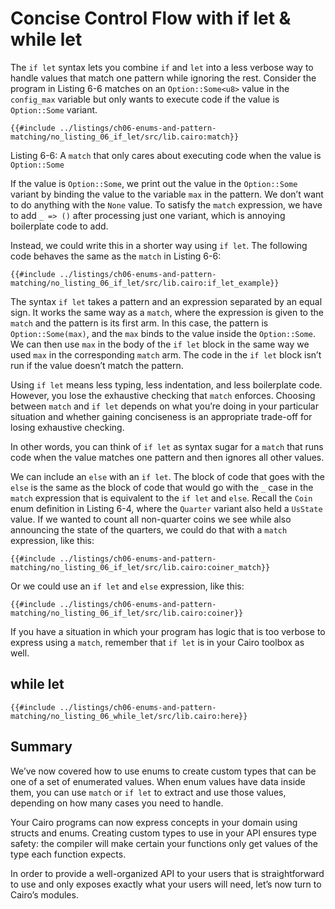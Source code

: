 # Concise Control Flow with if let & while let

The `if let` syntax lets you combine `if` and `let` into a less verbose way to handle values that match one pattern while ignoring the rest. Consider the program in Listing 6-6 matches on an `Option::Some<u8>` value in the `config_max` variable but only wants to execute code if the value is `Option::Some` variant.

```rust,noplayground
{{#include ../listings/ch06-enums-and-pattern-matching/no_listing_06_if_let/src/lib.cairo:match}}
```

<span class="caption">Listing 6-6: A `match` that only cares about executing
code when the value is `Option::Some`</span>

If the value is `Option::Some`, we print out the value in the `Option::Some` variant by binding
the value to the variable `max` in the pattern. We don’t want to do anything
with the `None` value. To satisfy the `match` expression, we have to add `_ =>
()` after processing just one variant, which is annoying boilerplate code to
add.

Instead, we could write this in a shorter way using `if let`. The following
code behaves the same as the `match` in Listing 6-6:

```rust,noplayground
{{#include ../listings/ch06-enums-and-pattern-matching/no_listing_06_if_let/src/lib.cairo:if_let_example}}
```

The syntax `if let` takes a pattern and an expression separated by an equal
sign. It works the same way as a `match`, where the expression is given to the
`match` and the pattern is its first arm. In this case, the pattern is
`Option::Some(max)`, and the `max` binds to the value inside the `Option::Some`. We can then
use `max` in the body of the `if let` block in the same way we used `max` in
the corresponding `match` arm. The code in the `if let` block isn’t run if the
value doesn’t match the pattern.

Using `if let` means less typing, less indentation, and less boilerplate code.
However, you lose the exhaustive checking that `match` enforces. Choosing
between `match` and `if let` depends on what you’re doing in your particular
situation and whether gaining conciseness is an appropriate trade-off for
losing exhaustive checking.

In other words, you can think of `if let` as syntax sugar for a `match` that
runs code when the value matches one pattern and then ignores all other values.

We can include an `else` with an `if let`. The block of code that goes with the
`else` is the same as the block of code that would go with the `_` case in the
`match` expression that is equivalent to the `if let` and `else`. Recall the
`Coin` enum definition in Listing 6-4, where the `Quarter` variant also held a
`UsState` value. If we wanted to count all non-quarter coins we see while also
announcing the state of the quarters, we could do that with a `match`
expression, like this:

```rust,noplayground
{{#include ../listings/ch06-enums-and-pattern-matching/no_listing_06_if_let/src/lib.cairo:coiner_match}}
```

Or we could use an `if let` and `else` expression, like this:

```rust,noplayground
{{#include ../listings/ch06-enums-and-pattern-matching/no_listing_06_if_let/src/lib.cairo:coiner}}
```

If you have a situation in which your program has logic that is too verbose to
express using a `match`, remember that `if let` is in your Cairo toolbox as well.

## while let

```rust,noplayground
{{#include ../listings/ch06-enums-and-pattern-matching/no_listing_06_while_let/src/lib.cairo:here}}
```

## Summary

We’ve now covered how to use enums to create custom types that can be one of a
set of enumerated values. When enum values have
data inside them, you can use `match` or `if let` to extract and use those
values, depending on how many cases you need to handle.

Your Cairo programs can now express concepts in your domain using structs and
enums. Creating custom types to use in your API ensures type safety: the
compiler will make certain your functions only get values of the type each
function expects.

In order to provide a well-organized API to your users that is straightforward
to use and only exposes exactly what your users will need, let’s now turn to
Cairo’s modules.
